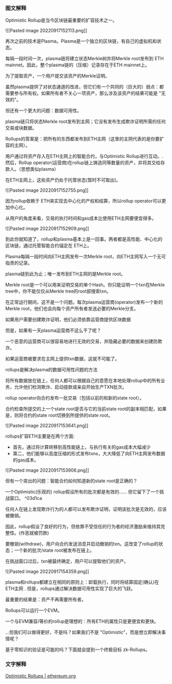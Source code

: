 ### 图文解释

Optimistic Rollup是当今区块链最重要的扩容技术之一。

![[Pasted image 20220917152113.png]]


再次之前的技术是Plasma。Plasma是一个独立的区块链，有自己的虚拟机和状态。

每隔一段时间一次，plasma链将建立状态Merkle树并将Merkle root发布到 ETH mainnet。因此，整个plasma链的（压缩）记录存在于ETH mainnet上。

为了提取资产，一个用户提交该资产的Merkle证明。

虽然plasma提供了对状态通道的改进，但它们有一个共同的（巨大的）弱点：都需要参与所有权。如果所有者不关心一项资产，那么涉及该资产的结果可能是 "无效的"。

但还有一个更大的问题：数据可用性。

plasma链只将状态Merkle root发布到主网；它没有发布生成欺诈证明所需的任何交易或块数据。

Rollups的答案是：把所有的东西都发布到ETH主网（这里的主网代表的是你要扩容的主网）。

用户通过将资产存入在ETH主网上的智能合约，与Optimistic Rollup进行互动。. 然后，Rollup operator(运营商)在rollup链上铸造同等数量的资产，并将其交给存款人。（思想类似plasma）

在ETH主网上，这些资产仍处于托管状态(暂时不可取出)。

![[Pasted image 20220917152755.png]]


因为rollup依赖于 ETH来实现去中心化的产权和结算，所以rollup operator可以更加中心化。

从用户的角度来看，交易的执行时间和gas成本比使用ETH主网要便宜得多。

![[Pasted image 20220917152909.png]]

到此你就知道了，rollup和plasma基本上是一回事。两者都是高性能、中心化的区块链，通过托管智能合约锚定在 ETH上。

Plasma每隔一段时间向ETH主网发布一次Merkle root，向ETH主网写入一个无可指责的记录。

plasma链到此为止；唯一发布到ETH主网的是Merkle root。

Merkle root是一个可以用来证明交易的单个Hash。你只能证明一个txn在Merkle tree中，你不能仅仅从Merkle tree的root部搜索txn。

在正常运行期间，这不是一个问题。每次plasma运营商(operator)发布一个新的Merkle root，他们也会向每个资产所有者发送必要的Merkle分支。

如果用户需要创建欺诈证明，他们必须依靠运营商提供区块数据

但是，如果有一天plasma运营商不这么干了呢？

一个恶意的运营商可以很容易地进行无效的交易，并隐藏必要的数据来创建防欺诈。

如果运营商被要求在主网上提供txn数据，这就不可能了。

rollups是解决plasma的数据可用性问题的方法

将所有数据放在链上，任何人都可以根据自己的意愿在本地处理rollup中的所有业务，允许他们检测欺诈、启动提款或亲自开始生产TXN批次。

rollup operator向合约发布一批交易（包括以前的和新的state root）。

合约检查所提交的上一个state root是否与它的当前state root的副本相匹配，如果是，则将合约的state root切换到所提供的state root。

![[Pasted image 20220917153641.png]]


rollups扩容ETH主要是在两个方面: 

- 首先，通过将计算转移到高性能链上，与执行有关的gas成本大幅减少
- 第二，他们能够以高度压缩的形式发布txns，大大降低了向ETH主网发布数据的gas成本。

![[Pasted image 20220917153906.png]]

但有一个突出的问题：智能合约如何知道新的state root是正确的？

一个Optimistic(乐观的) rollup假设所有的批次都是有效的...... 但它留下了一个挑战窗口。 ^03d1ca

任何人在链上发现欺诈行为的人都可以发布欺诈证明，证明该批次是无效的，应该被撤销。

因此，rollup假设了良好的行为，但依靠不受信任的行为者的经济激励来维持其完整性。(作恶就被罚款)

要撤销(withdraw)，用户向合约发送消息并启动撤销的txn。这改变了rollup的状态；一个新的批次/state root被发布在链上。

在挑战窗口过后，txn被最终确定，用户可以提取他们的资产。

![[Pasted image 20220917154359.png]]

plasma和rollups都建立在相同的原则上：卸载执行，同时将结算固定(确认)在 ETH主网
. 但是，rollups通过解决数据可用性实现了巨大的飞跃。

最重要的结果是：资产不再需要所有者。

Rollups可以运行一个EVM。

一个与EVM兼容/等价的rollup是理想的：所有ETH的属性只是更便宜和更快。

...但我们可以做得更好，不是吗？如果我们不是 "Optimistic"，而是想立即解决事情呢？

基于零知识的验证是可能的吗？下面就会提到一个终极目标 zk-Rollups。

### 文字解释

[Optimistic Rollups | ethereum.org](https://ethereum.org/en/developers/docs/scaling/optimistic-rollups/)